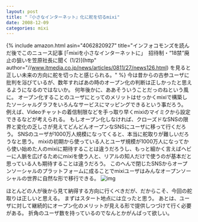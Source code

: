 ```yaml
---
layout: post
title: "『小さなインターネット』化に舵を切るmixi"
date: 2008-12-09
categories: mixi
---
```

 {% include amazon.html asin="4062820927" title="インフォコモンズを読んだ後でこのニュース記事 [「mixiを小さなインターネットに」　招待制・“18禁”廃止の狙いを笠原社長に聞く (1/2)](http" author="//www.itmedia.co.jp/news/articles/0811/27/news126.html) を見ると正しい未来の方向に舵を切ったと感じられる。" %}
今は昔からの古参ユーザに批判を浴びているが、数年すればあの時のオープン化の判断は正しかったと思えるようになるのではないか。
何年後かに、ああそういうことだっのねという風に。
オープン化することのユーザにとってのメリットはせっかくmixiで構築したソーシャルグラフをいろんなサービスにマッピングできるという事だろう。
例えば、Videoチャットの着信制限などを手っ取り早くmixiのマイミクから設定できるなどが考えられる。
もしオープン化しなければ、クローズドなSNSの限界と変化の乏しさが見えてどんどんオープンなSNSにユーザに移って行くだろう。
SNSのユーザが1000万人規模になってくると、本当に舵取りが難しいだろうなと思う。
mixiの初期から使っている人とユーザ規模が1000万人になってから使い始めた人のmixiに期待することは違うだろうし、もっと細かく言えばヘビーに人脈を広げるためにmixiを使う人と、リアルの知人だけで使うのが基本だと思っている人も期待することは違うだろう。
このへんで閉じたSNSからオープンソーシャルのプラットフォームに成ることでmixiユーザはみんなオープンソーシャルの世界に自然な形で移行できる。
 ![img](http://img.mixi.jp/img/basic/common/mixilogo002.gif)

ほとんどの人が後から見て納得する方向に行くべきだが、だからこそ、今回の舵取りは正しいと思える。
まずはスタート地点には立ったと思う。
あとは、ユーザに対して継続的にオープン化のメリットが見える形で提供しつづけて行く必要がある。
折角のユーザ数を持っているのでなんとかがんばって欲しい。
